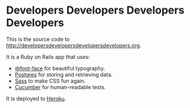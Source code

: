 # Developers Developers Developers Developers

This is the source code to http://developersdevelopersdevelopersdevelopers.org.

It is a Ruby on Rails app that uses:

* [@font-face](http://www.w3.org/TR/css3-fonts/#the-font-face-rule) for beautiful typography.
* [Postgres](http://www.postgresql.org/) for storing and retrieving data.
* [Sass](http://sass-lang.com/) to make CSS fun again.
* [Cucumber](https://github.com/thoughtbot/dddd/tree/master/features) for human-readable tests.

It is deployed to [Heroku](http://heroku.com).
